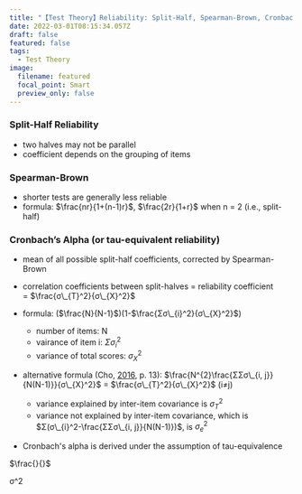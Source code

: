 ```yaml
---
title: "【Test Theory】Reliability: Split-Half, Spearman-Brown, Cronbach, & SEM"
date: 2022-03-01T08:15:34.057Z
draft: false
featured: false
tags:
  - Test Theory
image:
  filename: featured
  focal_point: Smart
  preview_only: false
---
```

### Split-Half Reliability

* two halves may not be parallel
* coefficient depends on the grouping of items

### Spearman-Brown

* shorter tests are generally less reliable
* formula: $\frac{nr}{1+(n-1)r}$, $\frac{2r}{1+r}$ when n = 2 (i.e., split-half)

### Cronbach’s Alpha (or tau-equivalent reliability)

* mean of all possible split-half coefficients, corrected by Spearman-Brown
* correlation coefficients between split-halves = reliability coefficient = $\frac{σ\_{T}^2}{σ\_{X}^2}$
* formula: ($\frac{N}{N-1}$)(1-$\frac{Σσ\_{i}^2}{σ\_{X}^2}$)

  * number of items: N
  * vairance of item i: $Σσ_{i}^2$
  * variance of total scores: $σ_{X}^2$
* alternative formula (Cho, [2016](https://doi.org/10.1177/1094428116656239), p. 13): $\frac{N^{2}\frac{ΣΣσ\_{i, j}}{N(N-1)}}{σ\_{X}^2}$ = $\frac{σ\_{T}^2}{σ\_{X}^2}$ (i≠j)

  * variance explained by inter-item covariance is $σ_{T}^2$
  * variance not explained by inter-item covariance, which is $Σ(σ\_{i}^2-\frac{ΣΣσ\_{i, j}}{N(N-1)})$, is $σ_{e}^2$
* Cronbach's alpha is derived under the assumption of tau-equivalence

$\frac{}{}$

σ^2